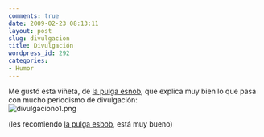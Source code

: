 ```yaml
---
comments: true
date: 2009-02-23 08:13:11
layout: post
slug: divulgacion
title: Divulgación
wordpress_id: 292
categories:
- Humor
---
```


Me gustó esta viñeta, de [la pulga esnob](http://lapulgasnob.blogspot.com/), que explica muy bien lo que pasa con mucho periodismo de divulgación:  
![divulgaciono1.png](/images/divulgacionoa1.png)

(les recomiendo [la pulga esbob](http://lapulgasnob.blogspot.com/), está muy bueno)



